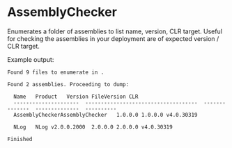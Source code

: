 # AssemblyChecker #
Enumerates a folder of assemblies to list name, version, CLR target.
Useful for checking the assemblies in your deployment are of expected version / CLR target.

Example output:

    
    Found 9 files to enumerate in .
    
    Found 2 assemblies. Proceeding to dump:
    
      Name   Product   Version FileVersion CLR   
      ---------------------  ------------------------------------  --------------  --------------  ----------
      AssemblyCheckerAssemblyChecker   1.0.0.0 1.0.0.0 v4.0.30319
    
      NLog   NLog v2.0.0.2000  2.0.0.0 2.0.0.0 v4.0.30319
    
    Finished


